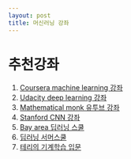 ```yaml
---
layout: post
title: 머신러닝 강좌
---
```


추천강좌
==============================
1. [Coursera machine learning 강좌](https://www.coursera.org/learn/machine-learning)
2. [Udacity deep learning 강좌](https://www.udacity.com/course/deep-learning--ud730)
3. [Mathematical monk 유투브 강좌](https://www.youtube.com/playlist?list=PLD0F06AA0D2E8FFBA)
4. [Stanford CNN 강좌](http://cs231n.stanford.edu/)
5. [Bay area 딥러닝 스쿨](https://www.youtube.com/channel/UCb7PaTJYueRh6Y5rQ7h3U3w)
6. [딥러닝 서머스쿨](https://sites.google.com/site/deeplearningsummerschool2016/schedule)
7. [테리의 기계학습 입문](https://youtu.be/j3za7nv7RfI)

